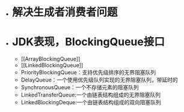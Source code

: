 - # 解决生成者消费者问题
- # JDK表现，BlockingQueue接口
	- [[ArrayBlockingQueue]]
	- [[LinkedBlockingQueue]]
	- PriorityBlockingQueue：支持优先级排序的无界阻塞队列
	- DelayQueue：一个使用优先级队列实现的无界阻塞队列，带延时的
	- SynchronousQueue：一个不存储元素的阻塞队列
	- LinkedTransferQueue:一个由链表结构组成的无界阻塞队列
	- LinkedBlockingDeque:一个由链表结构组成的双向阻塞队列